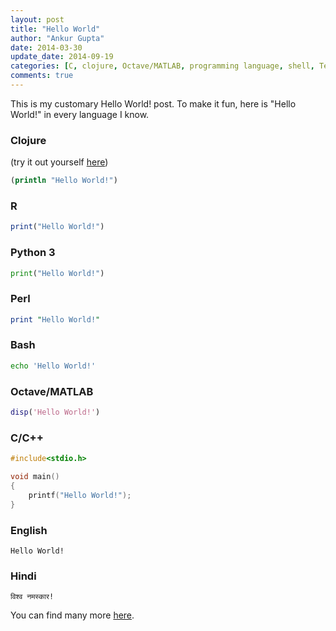 ```yaml
---
layout: post
title: "Hello World"
author: "Ankur Gupta"
date: 2014-03-30
update_date: 2014-09-19
categories: [C, clojure, Octave/MATLAB, programming language, shell, Tech]
comments: true
---
```


This is my customary Hello World! post. To make it fun, here is "Hello World!" in
every language I know.

### Clojure
(try it out yourself <a href="http://tryclj.com/" target="_blank">here</a>)

```clojure
(println "Hello World!")
```

### R
```r
print("Hello World!")
```

### Python 3
```python
print("Hello World!")
```

### Perl
```perl
print "Hello World!"
```

### Bash
```bash
echo 'Hello World!'
```

### Octave/MATLAB
```matlab
disp('Hello World!')
```

### C/C++
```c
#include<stdio.h>

void main()
{
    printf("Hello World!");
}
```

### English
```
Hello World!
```

### Hindi
```
विश्व नमस्कार!
```
You can find many more
[here](http://en.wikipedia.org/wiki/List_of_Hello_world_program_examples).

